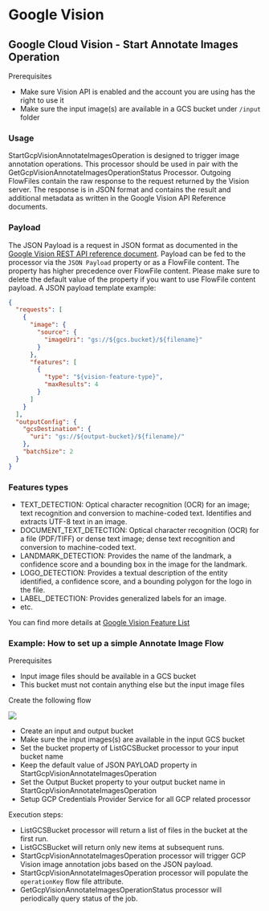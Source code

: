 # Google Vision

## Google Cloud Vision - Start Annotate Images Operation

Prerequisites

* Make sure Vision API is enabled and the account you are using has the right to use it
* Make sure the input image(s) are available in a GCS bucket under `/input` folder

### Usage

StartGcpVisionAnnotateImagesOperation is designed to trigger image annotation operations. This processor should be used
in pair with the GetGcpVisionAnnotateImagesOperationStatus Processor. Outgoing FlowFiles contain the raw response to the
request returned by the Vision server. The response is in JSON format and contains the result and additional metadata as
written in the Google Vision API Reference documents.

### Payload

The JSON Payload is a request in JSON format as documented in
the [Google Vision REST API reference document](https://cloud.google.com/vision/docs/reference/rest/v1/images/asyncBatchAnnotate).
Payload can be fed to the processor via the `JSON Payload` property or as a FlowFile content. The property has higher
precedence over FlowFile content. Please make sure to delete the default value of the property if you want to use
FlowFile content payload. A JSON payload template example:

```json
{
  "requests": [
    {
      "image": {
        "source": {
          "imageUri": "gs://${gcs.bucket}/${filename}"
        }
      },
      "features": [
        {
          "type": "${vision-feature-type}",
          "maxResults": 4
        }
      ]
    }
  ],
  "outputConfig": {
    "gcsDestination": {
      "uri": "gs://${output-bucket}/${filename}/"
    },
    "batchSize": 2
  }
}
```

### Features types

* TEXT\_DETECTION: Optical character recognition (OCR) for an image; text recognition and conversion to machine-coded
  text. Identifies and extracts UTF-8 text in an image.
* DOCUMENT\_TEXT\_DETECTION: Optical character recognition (OCR) for a file (PDF/TIFF) or dense text image; dense text
  recognition and conversion to machine-coded text.
* LANDMARK\_DETECTION: Provides the name of the landmark, a confidence score and a bounding box in the image for the
  landmark.
* LOGO\_DETECTION: Provides a textual description of the entity identified, a confidence score, and a bounding polygon
  for the logo in the file.
* LABEL\_DETECTION: Provides generalized labels for an image.
* etc.

You can find more details at [Google Vision Feature List](https://cloud.google.com/vision/docs/features-list)

### Example: How to set up a simple Annotate Image Flow

Prerequisites

* Input image files should be available in a GCS bucket
* This bucket must not contain anything else but the input image files

Create the following flow

![](vision-annotate-images.png)

* Create an input and output bucket
* Make sure the input images(s) are available in the input GCS bucket
* Set the bucket property of ListGCSBucket processor to your input bucket name
* Keep the default value of JSON PAYLOAD property in StartGcpVisionAnnotateImagesOperation
* Set the Output Bucket property to your output bucket name in StartGcpVisionAnnotateImagesOperation
* Setup GCP Credentials Provider Service for all GCP related processor

Execution steps:

* ListGCSBucket processor will return a list of files in the bucket at the first run.
* ListGCSBucket will return only new items at subsequent runs.
* StartGcpVisionAnnotateImagesOperation processor will trigger GCP Vision image annotation jobs based on the JSON
  payload.
* StartGcpVisionAnnotateImagesOperation processor will populate the `operationKey` flow file attribute.
* GetGcpVisionAnnotateImagesOperationStatus processor will periodically query status of the job.